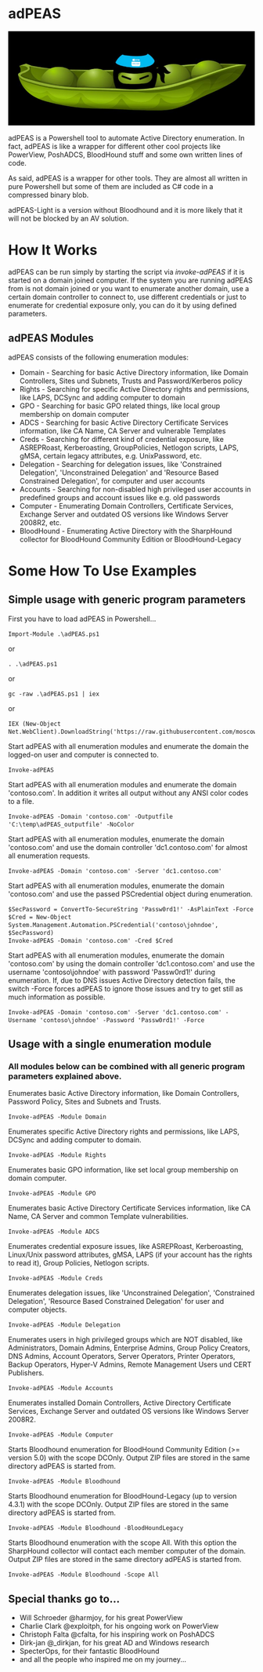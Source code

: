 # adPEAS

![](https://github.com/61106960/adPEAS/raw/main/images/adPEAS_large.jpg)

adPEAS is a Powershell tool to automate Active Directory enumeration.
In fact, adPEAS is like a wrapper for different other cool projects like PowerView, PoshADCS, BloodHound stuff and some own written lines of code.

As said, adPEAS is a wrapper for other tools. They are almost all written in pure Powershell but some of them are included as C# code in a compressed binary blob.

adPEAS-Light is a version without Bloodhound and it is more likely that it will not be blocked by an AV solution.

# How It Works

adPEAS can be run simply by starting the script via _invoke-adPEAS_ if it is started on a domain joined computer.
If the system you are running adPEAS from is not domain joined or you want to enumerate another domain, use a certain domain controller to connect to, use different credentials or just to enumerate for credential exposure only, you can do it by using defined parameters.

## adPEAS Modules

adPEAS consists of the following enumeration modules:
* Domain - Searching for basic Active Directory information, like Domain Controllers, Sites und Subnets, Trusts and Password/Kerberos policy
* Rights - Searching for specific Active Directory rights and permissions, like LAPS, DCSync and adding computer to domain
* GPO -  Searching for basic GPO related things, like local group membership on domain computer
* ADCS - Searching for basic Active Directory Certificate Services information, like CA Name, CA Server and vulnerable Templates
* Creds - Searching for different kind of credential exposure, like ASREPRoast, Kerberoasting, GroupPolicies, Netlogon scripts, LAPS, gMSA, certain legacy attributes, e.g. UnixPassword, etc.
* Delegation - Searching for delegation issues, like 'Constrained Delegation', 'Unconstrained Delegation' and 'Resource Based Constrained Delegation', for computer and user accounts
* Accounts - Searching for non-disabled high privileged user accounts in predefined groups and account issues like e.g. old passwords
* Computer - Enumerating Domain Controllers, Certificate Services, Exchange Server and outdated OS versions like Windows Server 2008R2, etc.
* BloodHound - Enumerating Active Directory with the SharpHound collector for BloodHound Community Edition or BloodHound-Legacy

# Some How To Use Examples
## Simple usage with generic program parameters
First you have to load adPEAS in Powershell...
```
Import-Module .\adPEAS.ps1
```
or
```
. .\adPEAS.ps1
```
or
```
gc -raw .\adPEAS.ps1 | iex
```
or
```
IEX (New-Object Net.WebClient).DownloadString('https://raw.githubusercontent.com/moscowchill/adPEAS/main/adPEAS.ps1')
```

Start adPEAS with all enumeration modules and enumerate the domain the logged-on user and computer is connected to.
```
Invoke-adPEAS
```

Start adPEAS with all enumeration modules and enumerate the domain 'contoso.com'. In addition it writes all output without any ANSI color codes to a file.
```
Invoke-adPEAS -Domain 'contoso.com' -Outputfile 'C:\temp\adPEAS_outputfile' -NoColor
```

Start adPEAS with all enumeration modules, enumerate the domain 'contoso.com' and use the domain controller 'dc1.contoso.com' for almost all enumeration requests.
```
Invoke-adPEAS -Domain 'contoso.com' -Server 'dc1.contoso.com'
```

Start adPEAS with all enumeration modules, enumerate the domain 'contoso.com' and use the passed PSCredential object during enumeration.
```
$SecPassword = ConvertTo-SecureString 'Passw0rd1!' -AsPlainText -Force
$Cred = New-Object System.Management.Automation.PSCredential('contoso\johndoe', $SecPassword)
Invoke-adPEAS -Domain 'contoso.com' -Cred $Cred
```

Start adPEAS with all enumeration modules, enumerate the domain 'contoso.com' by using the domain controller 'dc1.contoso.com' and use the username 'contoso\johndoe' with password 'Passw0rd1!' during enumeration. If, due to DNS issues Active Directory detection fails, the switch -Force forces adPEAS to ignore those issues and try to get still as much information as possible.
```
Invoke-adPEAS -Domain 'contoso.com' -Server 'dc1.contoso.com' -Username 'contoso\johndoe' -Password 'Passw0rd1!' -Force
```

## Usage with a single enumeration module
### All modules below can be combined with all generic program parameters explained above.

Enumerates basic Active Directory information, like Domain Controllers, Password Policy, Sites and Subnets and Trusts.
```
Invoke-adPEAS -Module Domain
```

Enumerates specific Active Directory rights and permissions, like LAPS, DCSync and adding computer to domain.
```
Invoke-adPEAS -Module Rights
```

Enumerates basic GPO information, like set local group membership on domain computer.
```
Invoke-adPEAS -Module GPO
```

Enumerates basic Active Directory Certificate Services information, like CA Name, CA Server and common Template vulnerabilities.
```
Invoke-adPEAS -Module ADCS
```

Enumerates credential exposure issues, like ASREPRoast, Kerberoasting, Linux/Unix password attributes, gMSA, LAPS (if your account has the rights to read it), Group Policies, Netlogon scripts.
```
Invoke-adPEAS -Module Creds
```

Enumerates delegation issues, like 'Unconstrained Delegation', 'Constrained Delegation', 'Resource Based Constrained Delegation' for user and computer objects.
```
Invoke-adPEAS -Module Delegation
```

Enumerates users in high privileged groups which are NOT disabled, like Administrators, Domain Admins, Enterprise Admins, Group Policy Creators, DNS Admins, Account Operators, Server Operators, Printer Operators, Backup Operators, Hyper-V Admins, Remote Management Users und CERT Publishers.
```
Invoke-adPEAS -Module Accounts
```

Enumerates installed Domain Controllers, Active Directory Certificate Services, Exchange Server and outdated OS versions like Windows Server 2008R2.
```
Invoke-adPEAS -Module Computer
```

Starts Bloodhound enumeration for BloodHound Community Edition (>= version 5.0) with the scope DCOnly. Output ZIP files are stored in the same directory adPEAS is started from.
```
Invoke-adPEAS -Module Bloodhound
```

Starts Bloodhound enumeration for BloodHound-Legacy (up to version 4.3.1) with the scope DCOnly. Output ZIP files are stored in the same directory adPEAS is started from.
```
Invoke-adPEAS -Module Bloodhound -BloodHoundLegacy
```

Starts Bloodhound enumeration with the scope All. With this option the SharpHound collector will contact each member computer of the domain. Output ZIP files are stored in the same directory adPEAS is started from.
```
Invoke-adPEAS -Module Bloodhound -Scope All
```

## Special thanks go to...
* Will Schroeder @harmjoy, for his great PowerView
* Charlie Clark @exploitph, for his ongoing work on PowerView
* Christoph Falta @cfalta, for his inspiring work on PoshADCS
* Dirk-jan @_dirkjan, for his great AD and Windows research
* SpecterOps, for their fantastic BloodHound
* and all the people who inspired me on my journey...